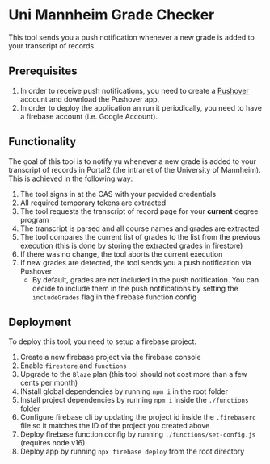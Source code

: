 # Uni Mannheim Grade Checker

This tool sends you a push notification whenever a new grade is added to your transcript of records.

## Prerequisites
1. In order to receive push notifications, you need to create a [Pushover](https://pushover.net) account and download the Pushover app.
2. In order to deploy the application an run it periodically, you need to have a firebase account (i.e. Google Account).

## Functionality
The goal of this tool is to notify yu whenever a new grade is added to your transcript of records in Portal2 (the intranet of the University of Mannheim). This is achieved in the following way:
1. The tool signs in at the CAS with your provided credentials
2. All required temporary tokens are extracted
3. The tool requests the transcript of record page for your **current** degree program
4. The transcript is parsed and all course names and grades are extracted
5. The tool compares the current list of grades to the list from the previous execution (this is done by storing the extracted grades in firestore)
6. If there was no change, the tool aborts the current execution
7. If new grades are detected, the tool sends you a push notification via Pushover
   - By default, grades are not included in the push notification. You can decide to include them in the push notifications by setting the `includeGrades` flag in the firebase function config

## Deployment
To deploy this tool, you need to setup a firebase project.

1. Create a new firebase project via the firebase console
2. Enable `firestore` and `functions`
3. Upgrade to the `Blaze` plan (this tool should not cost more than a few cents per month)
4. INstall global dependencies by running `npm i` in the root folder
5. Install project dependencies by running `npm i` inside the `./functions` folder
6. Configure firebase cli by updating the project id inside the `.firebaserc` file so it matches the ID of the project you created above
7. Deploy firebase function config by running `./functions/set-config.js` (requires node v16)
8. Deploy app by running `npx firebase deploy` from the root directory
